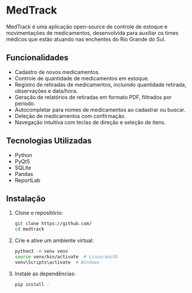 # MedTrack

MedTrack é uma aplicação open-source de controle de estoque e movimentações de medicamentos, desenvolvida para auxiliar os times médicos que estão atuando nas enchentes do Rio Grande do Sul.

## Funcionalidades

- Cadastro de novos medicamentos.
- Controle de quantidade de medicamentos em estoque.
- Registro de retiradas de medicamentos, incluindo quantidade retirada, observações e data/hora.
- Geração de relatórios de retiradas em formato PDF, filtrados por período.
- Autocompletar para nomes de medicamentos ao cadastrar ou buscar.
- Deleção de medicamentos com confirmação.
- Navegação intuitiva com teclas de direção e seleção de itens.

## Tecnologias Utilizadas

- Python
- PyQt5
- SQLite
- Pandas
- ReportLab

## Instalação

1. Clone o repositório:

    ```bash
    git clone https://github.com/
    cd medtrack
    ```

2. Crie e ative um ambiente virtual:

    ```bash
    python3 -m venv venv
    source venv/bin/activate  # Linux/macOS
    venv\Scripts\activate  # Windows
    ```

3. Instale as dependências:

    ```bash
    pip install -
